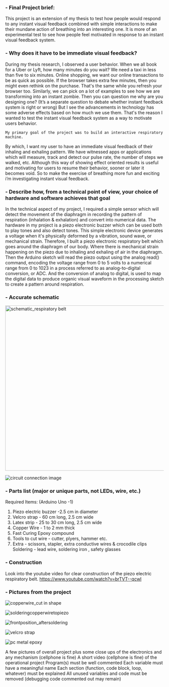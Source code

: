 ### - Final Project brief:

This project is an extension of my thesis to test how people would respond 
to any instant visual feedback combined with simple interactions to make their mundane 
action of breathing into an interesting one. It is more of an experimental test to see 
how people feel motivated in response to an instant visual feedback system. 

### - Why does it have to be immediate visual feedback?
During my thesis research, I observed a user behavior. 
When we all book for a Uber or Lyft, how many minutes do you wait? We need a taxi in less 
than five to six minutes. Online shopping, we want our online transactions to be as quick as possible. 
If the browser takes extra few minutes, then you might even rethink on the purchase. That's the same 
while you refresh your browser too. Similarly, we can pick on a lot of examples to see how we are 
transforming into an instant zombie. Then you can question me why are you designing one? 
(It’s a separate question to debate whether instant feedback system is right or wrong) 
But I see the advancements in technology has some adverse effects based on how much we use them. 
That's the reason I wanted to test the instant visual feedback system as a way to motivate users behavior.

    My primary goal of the project was to build an interactive respiratory machine.
By which, I want my user to have an immediate visual feedback of their inhaling and 
exhaling pattern. We have witnessed apps or applications which will measure, track 
and detect our pulse rate, the number of steps we walked, etc. Although this way of 
showing effect oriented results is useful and motivating for users to resume their 
behavior, sooner or later it becomes void. So to make the exercise of breathing more 
fun and exciting i’m investigating instant visual feedback.  

### - Describe how, from a technical point of view, your choice of hardware and software achieves that goal 
In the technical aspect of my project, I required a simple sensor which will detect the movement 
of the diaphragm in recording the pattern of respiration (inhalation & exhalation) and convert into 
numerical data. The hardware in my project is a piezo electronic buzzer which can be used both to play 
tones and also detect tones. This simple electronic device generates a voltage when it's physically 
deformed by a vibration, sound wave, or mechanical strain. Therefore, I built a piezo electronic 
respiratory belt which goes around the diaphragm of our body. Where there is mechanical strain 
happening on the piezo due to inhaling and exhaling of air in the diaphragm. Then the Arduino 
sketch will read the piezo output using the analog read() command, encoding the voltage range 
from 0 to 5 volts to a numerical range from 0 to 1023 in a process referred to as analog-to-digital 
conversion, or ADC. And the conversion of analog to digital, is used to map the digital data to 
produce organic visual waveform in the processing sketch to create a pattern around respiration.

### - Accurate schematic
<img width="523" alt="schematic_respiratory belt" src="https://cloud.githubusercontent.com/assets/13222494/25495017/8c8b969e-2b30-11e7-9b29-d1207aa59b9d.png">

![circuit connection image](https://cloud.githubusercontent.com/assets/13222494/25495151/0e2eb3a2-2b31-11e7-8f98-2356a76119cc.png)

### - Parts list (major or unique parts, not LEDs, wire, etc.)
Required Items: (Arduino Uno -1)
1. Piezo electric buzzer -2.5 cm in diameter
2. Velcro strap - 60 cm long, 2.5 cm wide
3. Latex strip - 25 to 30 cm long, 2.5 cm wide
4. Copper Wire - 1 to 2 mm thick
5. Fast Curing Epoxy compound 
6. Tools to cut wire - cutter, plyers, hammer etc.
7. Extra - scissors, stapler, extra conductive wires & crocodile clips 
Soldering - lead wire, soldering iron , safety glasses
### - Construction
Look into the youtube video for clear construction of the piezo electric respiratory belt.
https://www.youtube.com/watch?v=brTVT--qcwI

### - Pictures from the project
![copperwire_cut in shape](https://cloud.githubusercontent.com/assets/13222494/25790706/d2ed0676-336f-11e7-877f-4a091a7e0f10.JPG)

![solderingcopperwiretopiezo](https://cloud.githubusercontent.com/assets/13222494/25790769/48be50da-3370-11e7-864a-4f6875540613.JPG)

![frontposition_aftersoldering](https://cloud.githubusercontent.com/assets/13222494/25790798/911143c4-3370-11e7-8c6a-c366932ca6b7.JPG)

![velcro strap](https://cloud.githubusercontent.com/assets/13222494/25791147/3b4c1380-3373-11e7-8f0e-0ac246a903d5.jpg)

![pc metal epoxy](https://cloud.githubusercontent.com/assets/13222494/25791467/67cd8f04-3375-11e7-96e4-7394085a94b2.jpg)










A few pictures of overall project plus some close ups of the electronics and any mechanism (cellphone is fine)
A short video (cellphone is fine) of the operational project
Program(s) must be well commented
Each variable must have a meaningful name
Each section (function, code block, loop, whatever) must be explained
All unused variables and code must be removed (debugging code commented out may remain)




		
